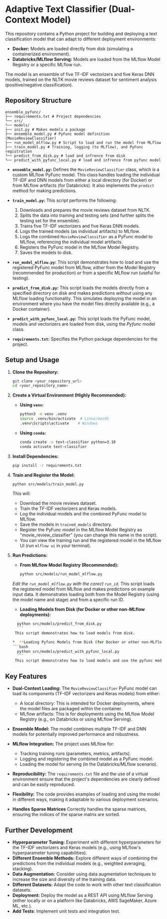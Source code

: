 # Adaptive Text Classifier (Dual-Context Model)

This repository contains a Python project for building and deploying a text classification model that can adapt to different deployment environments:

*   **Docker:** Models are loaded directly from disk (simulating a containerized environment).
*   **Databricks/MLflow Serving:** Models are loaded from the MLflow Model Registry or a specific MLflow run.

The model is an ensemble of five TF-IDF vectorizers and five Keras DNN models, trained on the NLTK movie reviews dataset for sentiment analysis (positive/negative classification).

## Repository Structure
```
ensemble_pyfunc/
├── requirements.txt # Project dependencies
└── src/
└── models/
├── init.py # Makes models a package
├── ensemble_model.py # PyFunc model definition (MovieReviewClassifier)
├── run_model_mlflow.py # Script to load and run the model from MLflow
├── train_model.py # Training, logging (to MLflow), and PyFunc registration
└── predict_from_disk.py # load and infrence from disk
└── predict_with_pyfunc_local.py # load and infrence from pyfunc model
```
*   **`ensemble_model.py`:**  Defines the `MovieReviewClassifier` class, which is a custom MLflow PyFunc model.  This class handles loading the individual TF-IDF and DNN models from either a local directory (for Docker) or from MLflow artifacts (for Databricks).  It also implements the `predict` method for making predictions.

*   **`train_model.py`:** This script performs the following:
    1.  Downloads and prepares the movie reviews dataset from NLTK.
    2.  Splits the data into training and testing sets (and further splits the testing set for the ensemble).
    3.  Trains five TF-IDF vectorizers and five Keras DNN models.
    4.  Logs the trained models (as individual artifacts) to MLflow.
    5.  Logs the combined `MovieReviewClassifier` as a PyFunc model to MLflow, referencing the individual model artifacts.
    6.  Registers the PyFunc model in the MLflow Model Registry.
    7. Saves the models to disk.

*   **`run_model_mlflow.py`:** This script demonstrates how to load and use the registered PyFunc model from MLflow, *either* from the Model Registry (recommended for production) *or* from a specific MLflow run (useful for testing).

*   **`predict_from_disk.py`:** This script loads the models directly from a specified directory on disk and makes predictions *without* using any MLflow loading functionality.  This simulates deploying the model in an environment where you have the model files directly available (e.g., a Docker container).

*   **`predict_with_pyfunc_local.py`:** This script loads the PyFunc model, models and vectorizers are loaded from disk, using the *Pyfunc* model class.

*   **`requirements.txt`:** Specifies the Python package dependencies for the project.

## Setup and Usage

1.  **Clone the Repository:**

    ```bash
    git clone <your_repository_url>
    cd <your_repository_name>
    ```

2.  **Create a Virtual Environment (Highly Recommended):**

    *   **Using `venv`:**
        ```bash
        python3 -m venv .venv
        source .venv/bin/activate  # Linux/macOS
        .venv\Scripts\activate    # Windows
        ```

    *   **Using `conda`:**
        ```bash
        conda create -n text-classifier python=3.10
        conda activate text-classifier
        ```

3.  **Install Dependencies:**

    ```bash
    pip install -r requirements.txt
    ```

4.  **Train and Register the Model:**

    ```bash
    python src/models/train_model.py
    ```
    This will:
    *   Download the movie reviews dataset.
    *   Train the TF-IDF vectorizers and Keras models.
    *   Log the individual models and the combined PyFunc model to MLflow.
    *  Save the models in `trained_models` directory.
    *   Register the PyFunc model in the MLflow Model Registry as "movie_review_classifier" (you can change this name in the script).
    *   You can view the training run and the registered model in the MLflow UI (run `mlflow ui` in your terminal).

5.  **Run Predictions:**

    *   **From MLflow Model Registry (Recommended):**
        ```bash
        python src/models/run_model_mlflow.py
        ```
       *Edit the `run_model_mlflow.py` with the corect `run_id`.*
        This script loads the registered model from MLflow and makes predictions on example input data.  It demonstrates loading both from the Model Registry (using the model name and stage) and from a specific run ID.

    *  **Loading Models from Disk (for Docker or other non-MLflow deployments):**
      ```bash
        python src/models/predict_from_disk.py
        ```
       This script demonstrates how to load models from disk.

    *  **Loading Pyfunc Models from Disk (for Docker or other non-MLflow deployments):**
      ```bash
        python src/models/predict_with_pyfunc_local.py
        ```
       This script demonstrates how to load models and use the pyfunc model from disk.

## Key Features

*   **Dual-Context Loading:** The `MovieReviewClassifier` PyFunc model can load its components (TF-IDF vectorizers and Keras models) from either:
    *   A local directory: This is intended for Docker deployments, where the model files are packaged within the container.
    *   MLflow artifacts: This is for deployments using the MLflow Model Registry (e.g., on Databricks or using MLflow Serving).

*   **Ensemble Model:** The model combines multiple TF-IDF and DNN models for potentially improved performance and robustness.

*   **MLflow Integration:** The project uses MLflow for:
    *   Tracking training runs (parameters, metrics, artifacts).
    *   Logging and registering the combined model as a PyFunc model.
    *   Loading the model for serving (in the Databricks/MLflow scenario).

*   **Reproducibility:** The `requirements.txt` file and the use of a virtual environment ensure that the project's dependencies are clearly defined and can be easily reproduced.

*   **Flexibility:** The code provides examples of loading and using the model in different ways, making it adaptable to various deployment scenarios.

* **Handles Sparse Matrices** Correctly handles the sparse matrices, ensuring the indices of the sparse matrix are sorted.

## Further Development

*   **Hyperparameter Tuning:**  Experiment with different hyperparameters for the TF-IDF vectorizers and Keras models (e.g., using MLflow's hyperparameter tuning capabilities).
*   **Different Ensemble Methods:** Explore different ways of combining the predictions from the individual models (e.g., weighted averaging, stacking).
*   **Data Augmentation:** Consider using data augmentation techniques to increase the size and diversity of the training data.
*   **Different Datasets:**  Adapt the code to work with other text classification datasets.
*   **Deployment:**  Deploy the model as a REST API using MLflow Serving (either locally or on a platform like Databricks, AWS SageMaker, Azure ML, etc.).
*  **Add Tests**: Implement unit tests and integration test.
